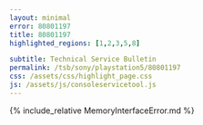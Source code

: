 ```yaml
---
layout: minimal
error: 80801197
title: 80801197
highlighted_regions: [1,2,3,5,8]

subtitle: Technical Service Bulletin
permalink: /tsb/sony/playstation5/80801197
css: /assets/css/highlight_page.css
js: /assets/js/consoleservicetool.js
---
```


{% include_relative MemoryInterfaceError.md %}
